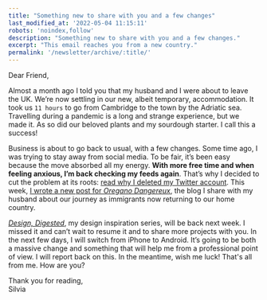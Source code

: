 ```yaml
---
title: "Something new to share with you and a few changes"
last_modified_at: '2022-05-04 11:15:11'
robots: 'noindex,follow'
description: "Something new to share with you and a few changes."
excerpt: "This email reaches you from a new country."
permalink: '/newsletter/archive/:title/'
---
```

Dear Friend,

Almost a month ago I told you that my husband and I were about to leave the UK. We’re now settling in our new, albeit temporary, accommodation. It took us <code>11 hours</code> to go from Cambridge to the town by the Adriatic sea. Travelling during a pandemic is a long and strange experience, but we made it. As so did our beloved plants and my sourdough starter. I call this a success!

Business is about to go back to usual, with a few changes. Some time ago, I was trying to stay away from social media. To be fair, it’s been easy because the move absorbed all my energy. **With more free time and when feeling anxious, I’m back checking my feeds again**. That’s why I decided to cut the problem at its roots: [read why I deleted my Twitter account](https://silviamaggidesign.com/personal/i-deleted-my-twitter-account/). This week, [I wrote a new post for _Oregano Dangereux_](https://oreganodangereux.wordpress.com/2020/10/15/apply-a-thick-layer-on-moist-skin), the blog I share with my husband about our journey as immigrants now returning to our home country.

[_Design, Digested_](https://silviamaggidesign.com/category/design-digested/), my design inspiration series, will be back next week. I missed it and can’t wait to resume it and to share more projects with you. In the next few days, I will switch from iPhone to Android. It’s going to be both a massive change and something that will help me from a professional point of view. I will report back on this. In the meantime, wish me luck! That's all from me. How are you? 

<p class="detached">Thank you for reading,<br>
Silvia</p>